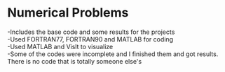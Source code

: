 # Numerical Problems
-Includes the base code and some results for the projects <br>
-Used FORTRAN77, FORTRAN90 and MATLAB for coding <br>
-Used MATLAB and Vislt to visualize <br>
-Some of the codes were incomplete and I finished them and got results. There is no code that is totally someone else's

